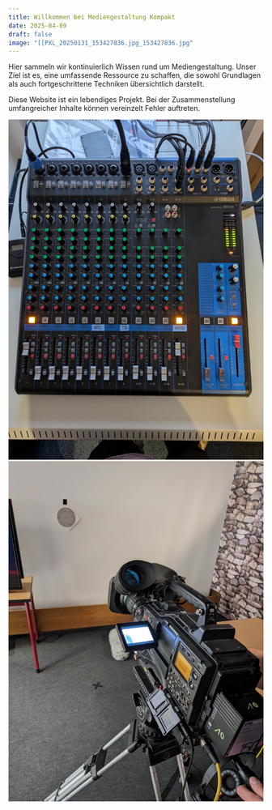 ```yaml
---
title: Willkommen bei Mediengestaltung Kompakt
date: 2025-04-09
draft: false
image: "[[PXL_20250131_153427836.jpg_153427836.jpg"
---
```


Hier sammeln wir kontinuierlich Wissen rund um Mediengestaltung. Unser Ziel ist es, eine umfassende Ressource zu schaffen, die sowohl Grundlagen als auch fortgeschrittene Techniken übersichtlich darstellt.


Diese Website ist ein lebendiges Projekt. Bei der Zusammenstellung umfangreicher Inhalte können vereinzelt Fehler auftreten.


![PXL_20250131_153427836.jpg](/images/PXL_20250131_153427836.jpg)![PXL_20240606_120408172.jpg](/images/PXL_20240606_120408172.jpg)
